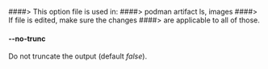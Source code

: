 ####> This option file is used in:
####>   podman artifact ls, images
####> If file is edited, make sure the changes
####> are applicable to all of those.
#### **--no-trunc**

Do not truncate the output (default *false*).

